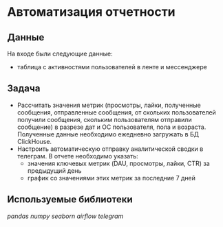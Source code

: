 # Автоматизация отчетности

## Данные

На входе были следующие данные:
- таблица с активностями пользователей в ленте и мессенджере

## Задача

- Рассчитать значения метрик (просмотры, лайки, полученные сообщения, отправленные сообщения, от скольких пользователей получили сообщения, скольким пользователям отправили сообщение) в разрезе дат и ОС пользователя, пола и возраста. Полученные данные необходимо ежедневно загружать в БД ClickHouse.
- Настроить автоматическую отправку аналитической сводки в телеграм. В отчете необходимо указать:
  - значения ключевых метрик (DAU, просмотры, лайки, CTR) за предыдущий день
  - график со значениями этих метрик за последние 7 дней

## Используемые библиотеки

*pandas* *numpy* *seaborn* *airflow* *telegram*
